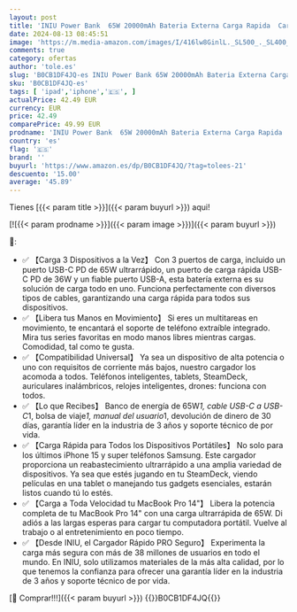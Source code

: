 ```yaml
---
layout: post
title: 'INIU Power Bank  65W 20000mAh Bateria Externa Carga Rapida  Cargador Portatil USB C Input & Output para MacBook Pro Steam Deck iPhone 15 14 13 12 Pro Mini MAX Samsung S22 S21 iPad etc'
date: 2024-08-13 08:45:51
image: 'https://m.media-amazon.com/images/I/416lw8GinlL._SL500_._SL400_.jpg'
comments: true
category: ofertas
author: 'tole.es'
slug: 'B0CB1DF4JQ-es INIU Power Bank 65W 20000mAh Bateria Externa Carga Rapida...'
sku: 'B0CB1DF4JQ-es'
tags: [ 'ipad','iphone','🇪🇸', ]
actualPrice: 42.49 EUR
currency: EUR
price: 42.49
comparePrice: 49.99 EUR
prodname: 'INIU Power Bank  65W 20000mAh Bateria Externa Carga Rapida  Cargador Portatil USB C Input & Output para MacBook Pro Steam Deck iPhone 15 14 13 12 Pro Mini MAX Samsung S22 S21 iPad etc'
country: 'es'
flag: '🇪🇸'
brand: ''
buyurl: 'https://www.amazon.es/dp/B0CB1DF4JQ/?tag=tolees-21'
descuento: '15.00'
average: '45.89'
---
```


Tienes [{{< param title >}}]({{< param buyurl >}}) aqui!

[![{{< param prodname >}}]({{< param image >}})]({{< param buyurl >}})

🔎:

- ✅ 【Carga 3 Dispositivos a la Vez】 Con 3 puertos de carga, incluido un puerto USB-C PD de 65W ultrarrápido, un puerto de carga rápida USB-C PD de 36W y un fiable puerto USB-A, esta batería externa es su solución de carga todo en uno. Funciona perfectamente con diversos tipos de cables, garantizando una carga rápida para todos sus dispositivos.
- ✅ 【Libera tus Manos en Movimiento】 Si eres un multitareas en movimiento, te encantará el soporte de teléfono extraíble integrado. Mira tus series favoritas en modo manos libres mientras cargas. Comodidad, tal como te gusta.
- ✅ 【Compatibilidad Universal】 Ya sea un dispositivo de alta potencia o uno con requisitos de corriente más bajos, nuestro cargador los acomoda a todos. Teléfonos inteligentes, tablets, SteamDeck, auriculares inalámbricos, relojes inteligentes, drones: funciona con todos.
- ✅ 【Lo que Recibes】 Banco de energía de 65W*1, cable USB-C a USB-C*1, bolsa de viaje*1, manual del usuario*1, devolución de dinero de 30 días, garantía líder en la industria de 3 años y soporte técnico de por vida.
- ✅ 【Carga Rápida para Todos los Dispositivos Portátiles】 No solo para los últimos iPhone 15 y super teléfonos Samsung. Este cargador proporciona un reabastecimiento ultrarrápido a una amplia variedad de dispositivos. Ya sea que estés jugando en tu SteamDeck, viendo películas en una tablet o manejando tus gadgets esenciales, estarán listos cuando tú lo estés.
- ✅ 【Carga a Toda Velocidad tu MacBook Pro 14"】 Libera la potencia completa de tu MacBook Pro 14" con una carga ultrarrápida de 65W. Di adiós a las largas esperas para cargar tu computadora portátil. Vuelve al trabajo o al entretenimiento en poco tiempo.
- ✅ 【Desde INIU, el Cargador Rápido PRO Seguro】 Experimenta la carga más segura con más de 38 millones de usuarios en todo el mundo. En INIU, solo utilizamos materiales de la más alta calidad, por lo que tenemos la confianza para ofrecer una garantía líder en la industria de 3 años y soporte técnico de por vida.

[🛒 Comprar!!!]({{< param buyurl >}})
{{<world>}}B0CB1DF4JQ{{</world>}}
